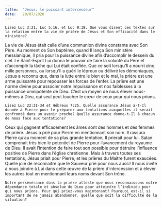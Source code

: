 ```yaml
---
title:  "Jésus: le puissant intercesseur"
date:   20/07/2020
---
```


`Lisez Luc 3:21, Luc 5:16, et Luc 9:18. Que vous disent ces textes sur la relation entre la vie de prière de Jésus et Son efficacité dans le ministère?`

La vie de Jésus était celle d’une communion divine constante avec Son Père. Au moment de Son baptême, quand Il lança Son ministère messianique, Il pria pour la puissance divine afin d’accomplir le dessein du ciel. Le Saint-Esprit Lui donna le pouvoir de faire la volonté du Père et d’accomplir la tâche qui Lui était confiée. Que ce soit lorsqu’Il a nourri cinq mille personnes, ou lorsqu’Il a guéri le lépreux ou délivré les démoniaques, Jésus a reconnu que, dans la lutte entre le bien et le mal, la prière est une arme puissante pour repousser les forces de l’enfer. La prière est une norme divine pour associer notre impuissance et nos faiblesses à la puissance omnipotente de Dieu. C’est un moyen de nous élever nous-mêmes à Dieu, qui seul peut toucher le cœur de ceux pour qui nous prions.

`Lisez Luc 22:31-34 et Hébreux 7:25. Quelle assurance Jésus a-t-Il donnée à Pierre pour le préparer aux tentations auxquelles il serait confronté dans un avenir proche? Quelle assurance donne-t-Il à chacun de nous face aux tentations?`

Ceux qui gagnent efficacement les âmes sont des hommes et des femmes de prière. Jésus a prié pour Pierre en mentionnant son nom. Il rassura Pierre qu’au moment de sa plus grande tentation, Il prierait pour lui. Satan comprenait très bien le potentiel de Pierre pour l’avancement du royaume de Dieu. Il avait l’intention de faire tout son possible pour détruire l’influence positive de Pierre dans l’église chrétienne. Mais à travers toutes ses tentations, Jésus priait pour Pierre, et les prières du Maitre furent exaucées. Quelle joie de reconnaitre que le Sauveur prie pour nous aussi! Il nous invite à nous joindre à Lui dans cette œuvre de la prière d’intercession et à élever les autres tout en mentionnant leurs noms devant Son trône.

`Notre persévérance dans la prière atteste que nous reconnaissons notre dépendance totale et absolue de Dieu pour atteindre l’individu pour qui nous prions. Pour qui priez-vous maintenant? Pourquoi est-il si important de ne jamais abandonner, quelle que soit la difficulté de la situation?`
